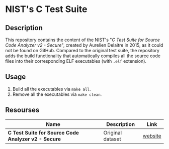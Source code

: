 # NIST's C Test Suite

## Description

This repository contains the content of the NIST's "*C Test Suite for Source Code Analyzer v2 - Secure*", created by Aurelien Delaitre in 2015, as it could not be found on GitHub. Compared to the original test suite, the repository adds the build functionality that automatically compiles all the source code files into their corresponding ELF executables (with `.elf` extension).

## Usage

1. Build all the executables via `make all`.
2. Remove all the executables via `make clean`.

## Resourses

| Name                                                  | Description      | Link                                                     | 
|-------------------------------------------------------|------------------|----------------------------------------------------------|
| **C Test Suite for Source Code Analyzer v2 - Secure** | Original dataset | [website](https://samate.nist.gov/SRD/view.php?tsID=100) |